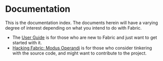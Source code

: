 Documentation
=============

This is the documentation index. The documents herein will have a varying
degree of interest depending on what you intend to do with Fabric.

* The [User Guide](user_guide.html) is for those who are new to Fabric and
just want to get started with it.
* [Hacking Fabric: Modus Operandi](hacking.html) is for those who consider
tinkering with the source code, and might want to contribute to the project.


